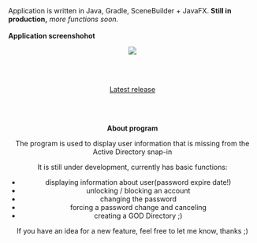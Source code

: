<span align="center">
Application is written in Java, Gradle, SceneBuilder + JavaFX.
<b>Still in production,</b> <i>more functions soon.</i>
<br><br>
 <b>Application screenshohot</p></b>
 <p><image src="https://user-images.githubusercontent.com/61277838/189067490-33b6b031-2e9f-47b4-b4ee-25fbaed32c7a.png"></p>
 <br><br>
 
 <p align="center"><a href="https://github.com/Tacoo99/NetUser_GUI/releases/tag/Alpha">Latest release</a></p>
 </br></br>
 
 <b>About program</b>
 <p>The program is used to display user information that is missing from the Active Directory snap-in</p>
 <p>It is still under development, currently has basic functions:</p>
 <ul>
  <li>displaying information about user(password expire date!)</li>
  <li>unlocking / blocking an account</li>
  <li>changing the password</li>
  <li>forcing a password change and canceling</li>
  <li>creating a GOD Directory ;)</li>
</ul>

<p>If you have an idea for a new feature, feel free to let me know, thanks ;)</p>
</span>
